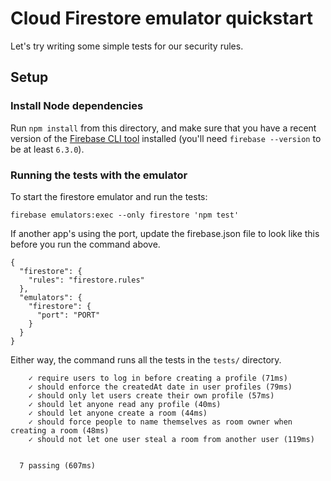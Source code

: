 # Cloud Firestore emulator quickstart

Let's try writing some simple tests for our security rules.

## Setup

### Install Node dependencies

Run `npm install` from this directory, and make sure that you have a recent
version of the [Firebase CLI tool](https://github.com/firebase/firebase-tools)
installed (you'll need `firebase --version` to be at least `6.3.0`).

### Running the tests with the emulator

To start the firestore emulator and run the tests:
```
firebase emulators:exec --only firestore 'npm test'
```

If another app's using the port, update the firebase.json file to
look like this before you run the command above.
```
{
  "firestore": {
    "rules": "firestore.rules"
  },
  "emulators": {
    "firestore": {
      "port": "PORT"
    }
  }
}
```

Either way, the command runs all the tests in the `tests/` directory.

```
    ✓ require users to log in before creating a profile (71ms)
    ✓ should enforce the createdAt date in user profiles (79ms)
    ✓ should only let users create their own profile (57ms)
    ✓ should let anyone read any profile (40ms)
    ✓ should let anyone create a room (44ms)
    ✓ should force people to name themselves as room owner when creating a room (48ms)
    ✓ should not let one user steal a room from another user (119ms)


  7 passing (607ms)
```
